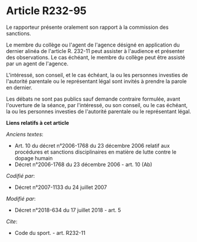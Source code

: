 # Article R232-95

Le rapporteur présente oralement son rapport à la commission des sanctions. 

Le membre du collège ou l'agent de l'agence désigné en application du dernier alinéa de l'article R. 232-11 peut assister à
l'audience et présenter des observations. Le cas échéant, le membre du collège peut être assisté par un agent de l'agence. 

L'intéressé, son conseil, et le cas échéant, la ou les personnes investies de l'autorité parentale ou le représentant légal
sont invités à prendre la parole en dernier. 

Les débats ne sont pas publics sauf demande contraire formulée, avant l'ouverture de la séance, par l'intéressé, ou son
conseil, ou le cas échéant, la ou les personnes investies de l'autorité parentale ou le représentant légal.

**Liens relatifs à cet article**

_Anciens textes_:

  - Art. 10 du décret n°2006-1768 du 23 décembre 2006 relatif aux procédures et sanctions disciplinaires en matière de lutte contre le dopage humain
  - Décret n°2006-1768 du 23 décembre 2006 - art. 10 (Ab)

_Codifié par_:

  - Décret n°2007-1133 du 24 juillet 2007

_Modifié par_:

  - Décret n°2018-634 du 17 juillet 2018 - art. 5

_Cite_:

  - Code du sport. - art. R232-11

